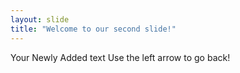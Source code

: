 ```yaml
---
layout: slide
title: "Welcome to our second slide!"
---
```

Your Newly Added text
Use the left arrow to go back!
